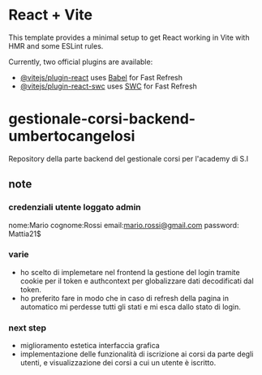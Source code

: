 # React + Vite

This template provides a minimal setup to get React working in Vite with HMR and some ESLint rules.

Currently, two official plugins are available:

- [@vitejs/plugin-react](https://github.com/vitejs/vite-plugin-react/blob/main/packages/plugin-react/README.md) uses [Babel](https://babeljs.io/) for Fast Refresh
- [@vitejs/plugin-react-swc](https://github.com/vitejs/vite-plugin-react-swc) uses [SWC](https://swc.rs/) for Fast Refresh

# gestionale-corsi-backend-umbertocangelosi
Repository della parte backend del gestionale corsi per l'academy di S.I
## note
### credenziali utente loggato admin 
nome:Mario 
cognome:Rossi
email:mario.rossi@gmail.com
password: Mattia21$

### varie
- ho scelto di implemetare nel frontend la gestione del login tramite cookie per il token e authcontext per globalizzare dati decodificati dal token.
- ho preferito fare in modo che in caso di refresh della pagina in automatico mi perdesse tutti gli stati e mi esca dallo stato di login.


### next step
- miglioramento estetica interfaccia grafica
- implementazione delle funzionalità di iscrizione ai corsi da parte degli utenti, e visualizzazione dei corsi a cui un utente è iscritto.  

